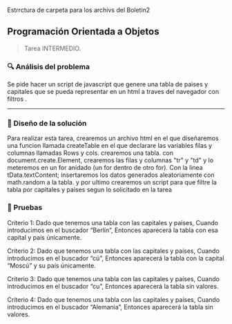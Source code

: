Estrrctura de carpeta para los archivs del Boletin2
## Programación Orientada a Objetos




> Tarea INTERMEDIO.



### 🔍 Análisis del problema




Se pide hacer un script de javascript que genere una tabla de paises y capitales que se pueda representar en un html a traves del navegador con filtros .


---


### 📐 Diseño de la solución




Para realizar esta tarea, crearemos un archivo html en el que diseñaremos una funcion llamada createTable en el que declarare las variables filas y columnas llamadas Rows y cols.
crearemos una tabla.
con document.create.Element, crearemos las filas y columnas "tr" y "td"
y lo meteremos en un for anidado (un for dentro de otro for). Con la linea tData.textContent; insertaremos los datos generados aleatoriamente con math.random a la tabla.
y por ultimo crearemos un script para que filtre la tabla por capitales y paises segun lo solicitado en la tarea





### 📐 Pruebas

Criterio 1:
Dado que tenemos una tabla con las capitales y países,
Cuando introducimos en el buscador “Berlín”,
Entonces aparecerá la tabla con esa capital y país únicamente.

Criterio 2:
Dado que tenemos una tabla con las capitales y países,
Cuando introducimos en el buscador “cú”,
Entonces aparecerá la tabla con la capital “Moscú” y su país únicamente.

Criterio 3:
Dado que tenemos una tabla con las capitales y países,
Cuando introducimos en el buscador “cu”,
Entonces aparecerá la tabla sin valores.

Criterio 4:
Dado que tenemos una tabla con las capitales y países,
Cuando introducimos en el buscador “Alemania”,
Entonces aparecerá la tabla sin valores.

